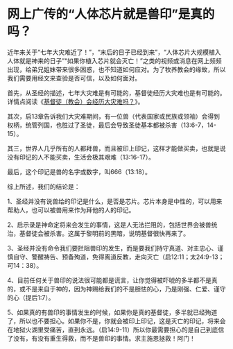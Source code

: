 # 网上广传的“人体芯片就是兽印”是真的吗？



<p>近年来关于“七年大灾难近了！”，“末后的日子已经到来”，“人体芯片大规模植入人体就是神来的日子”“如果你植入芯片就会灭亡！”之类的视频或消息在网上频频出现，给弟兄姐妹带来很多困惑，也不知道如何应对。为了牧养教会的缘故，所以我们需要用经文来查验是否可信，以及如何面对。</p>

<p>首先，从圣经的描述，七年大灾难是有可能的，基督徒经历大灾难也是有可能的。详情点阅读《<a href="/node/27570">基督徒（教会）会经历大灾难吗？</a>》。</p>

<p>其次，启13章告诉我们大灾难期间，有一位兽（代表国家或民族或领袖）会得到权柄，统管列国，也胜过了圣徒，最后会导致圣徒基本都被杀害（13:6-7，14-15）。</p>

<p>其三，世界人几乎所有的人都拜兽，而且被印上印记，这样才能做买卖，也就是说没有印记的人不能买卖，生活会极其艰难（13:16-17）。</p>

<p>最后，这个印记是兽的名字或数字，叫666（13:18）。</p>

<p>综上所述，我们的结论是：</p>

<p>1、圣经并没有说兽给的印记是什么，是否是芯片。芯片本身是中性的，可以用来帮助人，也可以被兽用来作为拜他的人的印记。</p>

<p>2、启示录是神命定将来会发生的事情，这是人无法拦阻的，包括世界会被兽统治，基督徒会被杀害。这属于黎明前的黑暗，说明基督很快再来了。</p>

<p>3、圣经并没有命令我们要拦阻兽印的发生，而是要我们持守真道、对主忠心、谨慎自守、警醒祷告、预备殉道，免得离道反教，走向灭亡（启12:11；太24:9-13；可14：38）。</p>

<p>4、目前任何关于兽印的说法很可能都是谎言，让你觉得被吓唬的多半都不是真的，或不是来自于神的，因为神赐给我们的不是胆怯的心，乃是刚强、仁爱、谨守的心（提后1:7）。</p>

<p>5、如果真的有兽印的事情发生的时候，如果你是真的基督徒，多半就已经殉道了，所以也不要担心。如果你不是，你就会被印上印记，这是灭亡的印记，将来会在地狱火湖里受痛苦，直到永远。（启14:9-11）所以你最需要担心的是自己到底信了没有，有没有重生得救，而不是兽印的事情。求主施恩拯救！阿门！</p>